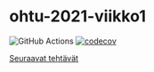 # ohtu-2021-viikko1
![GitHub Actions](https://github.com/Veloxization/ohtu-2021-viikko1/workflows/CI/badge.svg)
[![codecov](https://codecov.io/gh/Veloxization/ohtu-2021-viikko1/branch/main/graph/badge.svg?token=97H1EILS1Z)](https://codecov.io/gh/Veloxization/ohtu-2021-viikko1)

[Seuraavat tehtävät](https://github.com/Veloxization/ohjelmistotuotanto-syksy-2021)
